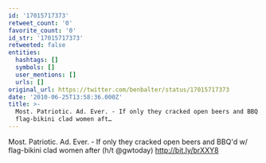 ```yaml
---
id: '17015717373'
retweet_count: '0'
favorite_count: '0'
id_str: '17015717373'
retweeted: false
entities:
  hashtags: []
  symbols: []
  user_mentions: []
  urls: []
original_url: https://twitter.com/benbalter/status/17015717373
date: '2010-06-25T13:58:36.000Z'
title: >-
  Most. Patriotic. Ad. Ever. - If only they cracked open beers and BBQ'd w/
  flag-bikini clad women aft…
---
```


Most. Patriotic. Ad. Ever. - If only they cracked open beers and BBQ'd w/ flag-bikini clad women after (h/t @gwtoday) http://bit.ly/brXXY8